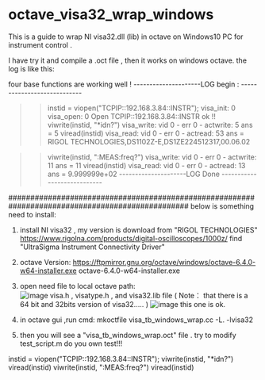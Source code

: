 # octave_visa32_wrap_windows
This is a guide to wrap NI visa32.dll (lib) in octave on Windows10 PC  for instrument control .

I have try it and compile a .oct file , then it works on windows octave.
the log is like this:

four base functions are working well !
 ---------------------LOG begin : ----------------------------
>> instid = viopen("TCPIP::192.168.3.84::INSTR");
visa_init: 0
visa_open: 0
Open TCPIP::192.168.3.84::INSTR ok !!
>> viwrite(instid, "*idn?")
visa_write: vid 0 - err 0 - actwrite: 5
ans = 5
>> viread(instid)
visa_read: vid 0 - err 0 - actread: 53
ans = RIGOL TECHNOLOGIES,DS1102Z-E,DS1ZE224512317,00.06.02

>> viwrite(instid, ":MEAS:freq?")
visa_write: vid 0 - err 0 - actwrite: 11
ans = 11
>> viread(instid)
visa_read: vid 0 - err 0 - actread: 13
ans = 9.999999e+02
 ---------------------LOG  Done ----------------------------


#################################################################################################
below is something need to install: 
1. install NI visa32 ,  my version is download from "RIGOL TECHNOLOGIES" https://www.rigolna.com/products/digital-oscilloscopes/1000z/ find  "UltraSigma Instrument Connectivity Driver" 

2. octave Version: https://ftpmirror.gnu.org/octave/windows/octave-6.4.0-w64-installer.exe octave-6.4.0-w64-installer.exe 

3. open need file to local octave path:  
  ![image](https://user-images.githubusercontent.com/7239489/145222599-5e09e38a-8f78-4ec7-85f1-ced553006c27.png)
  visa.h , visatype.h , and visa32.lib file ( Note：  that there is a 64 bit and 32bits version of visa32..... ) 
  ![image](https://user-images.githubusercontent.com/7239489/145223125-5e05daa9-280f-4181-bb03-74d77386c8b7.png)
  this one is ok. 

4. in octave gui ,run cmd: 
   mkoctfile visa_tb_windows_wrap.cc -L.  -lvisa32

5. then you will see a "visa_tb_windows_wrap.oct" file .
   try to modify test_script.m do you own test!!!
   
  instid = viopen("TCPIP::192.168.3.84::INSTR");
  viwrite(instid, "*idn?")
  viread(instid)
  viwrite(instid, ":MEAS:freq?")
  viread(instid)




